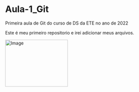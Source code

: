 # Aula-1_Git
Primeira aula de Git do curso de DS da ETE no ano de 2022

Este é meu primeiro repositorio e irei adicionar meus arquivos.


 <img src="https://videosdeti.com.br/wp-content/uploads/2018/12/git-githu-cover.png" alt="Image" height="150" width="200" >
